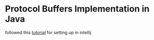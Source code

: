 # Protocol Buffers Implementation in Java

followed this [tutorial](https://www.youtube.com/watch?v=CDYoLQR6744) for setting up in intellij
